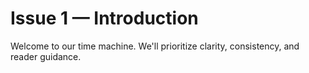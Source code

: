 ﻿# Issue 1 — Introduction

Welcome to our time machine. We'll prioritize clarity, consistency, and reader guidance.
